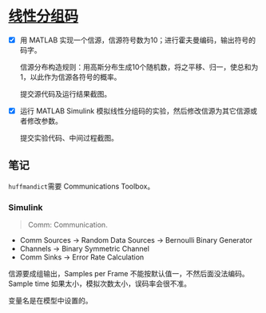 # [线性分组码](https://lexue.bit.edu.cn/course/view.php?id=12272)

- [x] 用 MATLAB 实现一个信源，信源符号数为10；进行霍夫曼编码，输出符号的码字。

  信源分布构造规则：用高斯分布生成10个随机数，将之平移、归一，使总和为1，以此作为信源各符号的概率。

  提交源代码及运行结果截图。

- [x] 运行 MATLAB Simulink 模拟线性分组码的实验，然后修改信源为其它信源或者修改参数。

  提交实验代码、中间过程截图。

## 笔记

`huffmandict`需要 Communications Toolbox。

### Simulink

> Comm: Communication.

- Comm Sources → Random Data Sources → Bernoulli Binary Generator
- Channels → Binary Symmetric Channel
- Comm Sinks → Error Rate Calculation

信源要成组输出，Samples per Frame 不能按默认值一，不然后面没法编码。Sample time 如果太小，模拟次数太小，误码率会很不准。

变量名是在模型中设置的。
